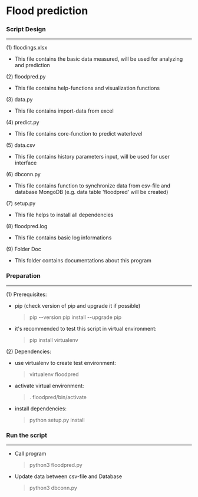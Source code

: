 
Flood prediction  
=
 
### Script Design
----------------- 
(1) floodings.xlsx
- This file contains the basic data measured, will be used for analyzing and prediction

(2) floodpred.py
- This file contains help-functions and visualization functions

(3) data.py
- This file contains import-data from excel

(4) predict.py
- This file contains core-function to predict waterlevel

(5) data.csv
- This file contains history parameters input, will be used for user interface

(6) dbconn.py 
- This file contains function to synchronize data from csv-file and database MongoDB (e.g. data table 'floodpred' will be created)

(7) setup.py
- This file helps to install all dependencies

(8) floodpred.log
- This file contains basic log informations

(9) Folder Doc
- This folder contains documentations about this program

### Preparation
---------------

(1) Prerequisites:
- pip (check version of pip and upgrade it if possible)        
    > pip --version
    > pip install --upgrade pip

- it's recommended to test this script in virtual environment:
    > pip install virtualenv

(2) Dependencies:
- use virtualenv to create test environment:
    > virtualenv floodpred
- activate virtual environment:
    > . floodpred/bin/activate 
- install dependencies:
    > python setup.py install

### Run the script 
------------------
- Call program
    > python3 floodpred.py

- Update data between csv-file and Database
    > python3 dbconn.py

